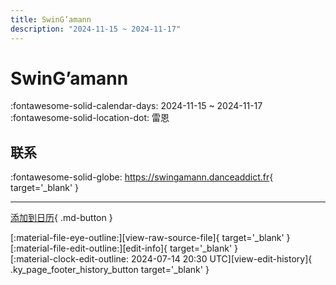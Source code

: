 ```yaml
---
title: SwinG’amann
description: "2024-11-15 ~ 2024-11-17"
---
```


# SwinG’amann 

:fontawesome-solid-calendar-days: 2024-11-15 ~ 2024-11-17  
:fontawesome-solid-location-dot: 雷恩  

## 联系

:fontawesome-solid-globe: <https://swingamann.danceaddict.fr>{ target='_blank' }  

---

[添加到日历](https://swing.news/ics/zh-Hans/2024/fr/swingamann-2024.ics){ .md-button }

<div class="ky_page_footer" markdown>
<div class="ky_page_footer_trailing" markdown="span">
[:material-file-eye-outline:][view-raw-source-file]{ target='_blank' }
[:material-file-edit-outline:][edit-info]{ target='_blank' }
</div>
<div class="ky_page_footer_leading" markdown="span">
[:material-clock-edit-outline: 2024-07-14 20:30 UTC][view-edit-history]{ .ky_page_footer_history_button target='_blank' }
</div>
</div>

[view-raw-source-file]: https://github.com/swingdance/events/blob/main/2024/fr/swingamann-2024.json "查看原始源文件"
[edit-info]: https://github.com/swingdance/events/issues/new?assignees=&labels=update+event&projects=&template=03-update_entity.yml&title=%5B2024%2Ffr%5D%20SwinG%E2%80%99amann&region=fr&year=2024&id=swingamann-2024&name=SwinG%E2%80%99amann&org_id= "编辑信息"

[view-edit-history]: https://github.com/swingdance/events/commits/main/2024/fr/swingamann-2024.json "查看编辑历史"
